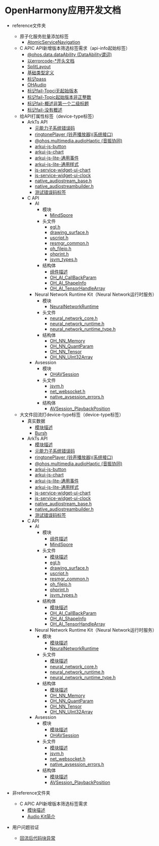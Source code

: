 # OpenHarmony应用开发文档
- reference文件夹<!--reference-fold-->
  - 原子化服务批量添加标签<!--reference-atomic-tag-->
    - [AtomicServiceNavigation](onlyfortest/reference/apis-arkdata/ohos-atomicservice-AtomicServiceNavigation.md)
  - C APIC API新增版本筛选标签需求（api-info起始标签）<!--reference-fold--0624-->
    - [@ohos.data.dataAbility (DataAbility谓词)](onlyfortest/reference/apis-arkdata/js-apis-data-ability.md)
    - [以errorcode-*开头文档](onlyfortest/reference/apis-media-kit/errorcode-media.md)
    - [SplitLayout](onlyfortest/reference/apis-arkui/arkui-ts/ohos-arkui-advanced-SplitLayout.md)
    - [基础类型定义](onlyfortest/reference/apis-arkui/arkui-ts/ts-types.md)
    - [标记pass](onlyfortest/reference/apis-audio-kit/native__audiocapturer_8h.md)
    - [OHAudio](onlyfortest/reference/apis-audio-kit/_o_h_audio.md)
    - [标记fail-Topci无起始版本](onlyfortest/reference/apis-audio-kit/native__audiorenderer_8h.md)
    - [标记fail-Topic起始版本非正整数](onlyfortest/reference/hdi-apis/codec/_omx_codec_buffer_v10.md)
    - [标记fail-概述非第一个二级标题](onlyfortest/reference/apis-audio-kit/_o_h___audio_capturer___callbacks___struct.md)
    - [标记fail-没有概述](onlyfortest/reference/apis-audio-kit/_o_h___audio_renderer___callbacks___struct.md)
  - 给API打属性标签（device-type标签）<!--reference-fold-1218-->
    - ArkTs API<!--reference-arkts-->
      - [元能力子系统错误码](onlyfortest/reference/apis-audio-kit/errorcode-audio.md)
      - [ringtonePlayer (铃声播放器)(系统接口)](onlyfortest/reference/apis-audio-kit/js-apis-inner-multimedia-ringtonePlayer-sys.md)
      - [@ohos.multimedia.audioHaptic (音振协同)](onlyfortest/reference/apis-audio-kit/js-apis-audioHaptic.md)
      - [arkui-js-button](reference/apis-arkui/arkui-js/js-components-basic-button.md)
      - [arkui-js-chart](reference/apis-arkui/arkui-js/js-components-basic-chart.md)
      - [arkui-js-lite-通用事件](reference/apis-arkui/arkui-js-lite/js-common-events.md)
      - [arkui-js-lite-通用样式](reference/apis-arkui/arkui-js-lite/js-common-styles.md)
      - [js-service-widget-ui-chart](reference/apis-arkui/js-service-widget-ui/js-service-widget-basic-chart.md)
      - [js-service-widget-ui-clock](reference/apis-arkui/js-service-widget-ui/js-service-widget-basic-clock.md)
      - [native_audiostream_base.h](onlyfortest/reference/apis-audio-kit/native__audiostream__base_8h.md)
      - [native_audiostreambuilder.h](onlyfortest/reference/apis-audio-kit/native__audiostreambuilder_8h.md)
      - [测试错误码标签](onlyfortest/reference/apis-mindspore-lite-kit/errorcode-i18n.md)
    - C API<!--reference-c-->
      - AI<!--reference-c-ai-->
        - 模块<!--reference-c-ai-module-->
          - [MindSpore](onlyfortest/reference/apis-mindspore-lite-kit/capi-_mind_spore.md)
        - 头文件<!--reference-c-ai-head-file-->
          - [egl.h](onlyfortest/reference/apis-mindspore-lite-kit/capi-context_8h.md)
          - [drawing_surface.h](onlyfortest/reference/apis-mindspore-lite-kit/capi-data__type_8h.md)
          - [uscript.h](onlyfortest/reference/apis-mindspore-lite-kit/capi-format_8h.md)
          - [resmgr_common.h](onlyfortest/reference/apis-mindspore-lite-kit/capi-model_8h.md)
          - [oh_fileio.h](onlyfortest/reference/apis-mindspore-lite-kit/capi-status_8h.md)
          - [ohprint.h](onlyfortest/reference/apis-mindspore-lite-kit/capi-tensor_8h.md)
          - [jsvm_types.h](onlyfortest/reference/apis-mindspore-lite-kit/capi-types_8h.md)
        - 结构体<!--reference-c-ai-struct-->
          - [组件描述](onlyfortest/reference/apis-mindspore-lite-kit/arkts-basic-components-web.md)
          - [OH_AI_CallBackParam](onlyfortest/reference/apis-mindspore-lite-kit/capi-_o_h___a_i___call_back_param.md)
          - [OH_AI_ShapeInfo](onlyfortest/reference/apis-mindspore-lite-kit/capi-_o_h___a_i___shape_info.md)
          - [OH_AI_TensorHandleArray](onlyfortest/reference/apis-mindspore-lite-kit/capi-_o_h___a_i___tensor_handle_array.md)
      - Neural Network Runtime Kit（Neural Network运行时服务）<!--reference-c-neural-network-runtime-api-->
        - 模块<!--neural-network-runtime-module-->
          - [NeuralNetworkRuntime](onlyfortest/reference/apis-neural-network-runtime-kit/capi-_neural_network_runtime.md)
        - 头文件<!--neural-network-runtime-headerfile-->
          - [neural_network_core.h](onlyfortest/reference/apis-neural-network-runtime-kit/capi-neural__network__core_8h.md)
          - [neural_network_runtime.h](onlyfortest/reference/apis-neural-network-runtime-kit/capi-neural__network__runtime_8h.md)
          - [neural_network_runtime_type.h](onlyfortest/reference/apis-neural-network-runtime-kit/capi-neural__network__runtime__type_8h.md)
        - 结构体<!--neural-network-runtime-struct-->
          - [OH_NN_Memory](onlyfortest/reference/apis-neural-network-runtime-kit/capi-_o_h___n_n___memory.md)
          - [OH_NN_QuantParam](onlyfortest/reference/apis-neural-network-runtime-kit/capi-_o_h___n_n___quant_param.md)
          - [OH_NN_Tensor](onlyfortest/reference/apis-neural-network-runtime-kit/capi-_o_h___n_n___tensor.md)
          - [OH_NN_UInt32Array](onlyfortest/reference/apis-neural-network-runtime-kit/capi-_o_h___n_n___u_int32_array.md)
      - Avsession<!--reference-c-avsession-->
        - 模块<!--reference-c-avsession-module-->
          - [OHAVSession](onlyfortest/reference/apis-avsession-kit/_o_h_a_v_session.md)
        - 头文件<!--reference-c-avsession-headerfile-->
          - [jsvm.h](onlyfortest/reference/apis-avsession-kit/native__avmetadata_8h.md)
          - [net_websocket.h](onlyfortest/reference/apis-avsession-kit/native__avsession_8h.md)
          - [native_avsession_errors.h](onlyfortest/reference/apis-avsession-kit/native__avsession__errors_8h.md)
        - 结构体<!--reference-c-avsession-struct-->
          - [AVSession_PlaybackPosition](onlyfortest/reference/apis-avsession-kit/_a_v_session___playback_position.md)
  - 大文件回流打device-type标签（device-type标签）<!--reference-fold-2025-04-11-->
    - 真实数据<!--reference-big-file-realdata-->
      - [模块描述](onlyfortest/reference/apis-arkgraphics2d/arkts-apis-graphics-drawing.md)
      - [Bursh](onlyfortest/reference/apis-arkgraphics2d/arkts-apis-graphics-drawing-Brush.md)
    - ArkTs API<!--reference-big-file-arkts-->
      - [模块描述](onlyfortest/reference/apis-audio-kit/arkts-apis-graphics-drawing.md)
      - [元能力子系统错误码](onlyfortest/reference/apis-audio-kit/errorcode-audio.md)
      - [ringtonePlayer (铃声播放器)(系统接口)](onlyfortest/reference/apis-audio-kit/js-apis-inner-multimedia-ringtonePlayer-sys.md)
      - [@ohos.multimedia.audioHaptic (音振协同)](onlyfortest/reference/apis-audio-kit/js-apis-audioHaptic.md)
      - [arkui-js-button](reference/apis-arkui/arkui-js/js-components-basic-button.md)
      - [arkui-js-chart](reference/apis-arkui/arkui-js/js-components-basic-chart.md)
      - [arkui-js-lite-通用事件](reference/apis-arkui/arkui-js-lite/js-common-events.md)
      - [arkui-js-lite-通用样式](reference/apis-arkui/arkui-js-lite/js-common-styles.md)
      - [js-service-widget-ui-chart](reference/apis-arkui/js-service-widget-ui/js-service-widget-basic-chart.md)
      - [js-service-widget-ui-clock](reference/apis-arkui/js-service-widget-ui/js-service-widget-basic-clock.md)
      - [native_audiostream_base.h](onlyfortest/reference/apis-audio-kit/native__audiostream__base_8h.md)
      - [native_audiostreambuilder.h](onlyfortest/reference/apis-audio-kit/native__audiostreambuilder_8h.md)
      - [测试错误码标签](onlyfortest/reference/apis-mindspore-lite-kit/errorcode-i18n.md)
    - C API<!--reference-big-file-c-->
      - AI<!--reference-big-file-c-ai-->
        - 模块<!--reference-c-ai-module-->
          - [组件描述](onlyfortest/reference/apis-arkgraphics2d/arkts-apis-graphics-drawing.md)
          - [MindSpore](onlyfortest/reference/apis-mindspore-lite-kit/capi-_mind_spore.md)
        - 头文件<!--reference-big-file-c-ai-head-file-->
          - [模块描述](onlyfortest/reference/apis-mindspore-lite-kit/arkts-basic-components-web.md)
          - [egl.h](onlyfortest/reference/apis-mindspore-lite-kit/capi-context_8h.md)
          - [drawing_surface.h](onlyfortest/reference/apis-mindspore-lite-kit/capi-data__type_8h.md)
          - [uscript.h](onlyfortest/reference/apis-mindspore-lite-kit/capi-format_8h.md)
          - [resmgr_common.h](onlyfortest/reference/apis-mindspore-lite-kit/capi-model_8h.md)
          - [oh_fileio.h](onlyfortest/reference/apis-mindspore-lite-kit/capi-status_8h.md)
          - [ohprint.h](onlyfortest/reference/apis-mindspore-lite-kit/capi-tensor_8h.md)
          - [jsvm_types.h](onlyfortest/reference/apis-mindspore-lite-kit/capi-types_8h.md)
        - 结构体<!--reference-big-file-c-ai-struct-->
          - [模块描述](onlyfortest/reference/apis-mindspore-lite-kit/arkts-basic-components-web.md)
          - [OH_AI_CallBackParam](onlyfortest/reference/apis-mindspore-lite-kit/capi-_o_h___a_i___call_back_param.md)
          - [OH_AI_ShapeInfo](onlyfortest/reference/apis-mindspore-lite-kit/capi-_o_h___a_i___shape_info.md)
          - [OH_AI_TensorHandleArray](onlyfortest/reference/apis-mindspore-lite-kit/capi-_o_h___a_i___tensor_handle_array.md)
      - Neural Network Runtime Kit（Neural Network运行时服务）<!--reference-big-file-c-neural-network-runtime-api-->
        - 模块<!--big-file-neural-network-runtime-module-->
          - [模块描述](onlyfortest/reference/apis-mindspore-lite-kit/arkts-basic-components-web.md)
          - [NeuralNetworkRuntime](onlyfortest/reference/apis-neural-network-runtime-kit/capi-_neural_network_runtime.md)
        - 头文件<!--big-file-neural-network-runtime-headerfile-->
          - [模块描述](onlyfortest/reference/apis-mindspore-lite-kit/arkts-basic-components-web.md)
          - [neural_network_core.h](onlyfortest/reference/apis-neural-network-runtime-kit/capi-neural__network__core_8h.md)
          - [neural_network_runtime.h](onlyfortest/reference/apis-neural-network-runtime-kit/capi-neural__network__runtime_8h.md)
          - [neural_network_runtime_type.h](onlyfortest/reference/apis-neural-network-runtime-kit/capi-neural__network__runtime__type_8h.md)
        - 结构体<!--big-file-neural-network-runtime-struct-->
          - [模块描述](onlyfortest/reference/apis-mindspore-lite-kit/arkts-basic-components-web.md)
          - [OH_NN_Memory](onlyfortest/reference/apis-neural-network-runtime-kit/capi-_o_h___n_n___memory.md)
          - [OH_NN_QuantParam](onlyfortest/reference/apis-neural-network-runtime-kit/capi-_o_h___n_n___quant_param.md)
          - [OH_NN_Tensor](onlyfortest/reference/apis-neural-network-runtime-kit/capi-_o_h___n_n___tensor.md)
          - [OH_NN_UInt32Array](onlyfortest/reference/apis-neural-network-runtime-kit/capi-_o_h___n_n___u_int32_array.md)
      - Avsession<!--reference-big-file-c-avsession-->
        - 模块<!--reference-big-file-c-avsession-module-->
          - [模块描述](onlyfortest/reference/apis-mindspore-lite-kit/arkts-basic-components-web.md)
          - [OHAVSession](onlyfortest/reference/apis-avsession-kit/_o_h_a_v_session.md)
        - 头文件<!--reference-big-file-c-avsession-headerfile-->
          - [模块描述](onlyfortest/reference/apis-mindspore-lite-kit/arkts-basic-components-web.md)
          - [jsvm.h](onlyfortest/reference/apis-avsession-kit/native__avmetadata_8h.md)
          - [net_websocket.h](onlyfortest/reference/apis-avsession-kit/native__avsession_8h.md)
          - [native_avsession_errors.h](onlyfortest/reference/apis-avsession-kit/native__avsession__errors_8h.md)
        - 结构体<!--reference-big-file-c-avsession-struct-->
          - [模块描述](onlyfortest/reference/apis-mindspore-lite-kit/arkts-basic-components-web.md)
          - [AVSession_PlaybackPosition](onlyfortest/reference/apis-avsession-kit/_a_v_session___playback_position.md)

- 非reference文件夹<!--not-reference-fold-->
  - C APIC API新增版本筛选标签需求<!--not-reference-fold-0624-->
    - [模块描述](onlyfortest/reference/apis-mindspore-lite-kit/arkts-basic-components-web.md)
    - [Audio Kit简介](onlyfortest/media/audio/audio-kit-intro.md)
- 用户问题验证<!--user-question-->
  - [回流后代码块异常](onlyfortest/network/http-request.md)